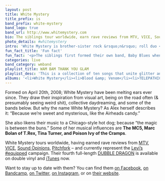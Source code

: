 ```yaml
---
layout: post
title: White Mystery
title_prefix: is
band_prefix: white-mystery
band_logo: true
band_url: http://www.whitemystery.com
bio: The siblings tour worldwide, earn rave reviews from MTV, VICE, Sound Opinions, Pitchfork &ndash; and currently represent the Levi&rsquo;s #equipped campaign. Their fourth full-length DUBBLE DRAGON is available on double vinyl and iTunes now.
photo_details: #whitemystery
intro: 'White Mystery is brother-sister rock &rsquo;n&rsquo; roll duo <a href="http://en.wikipedia.org/wiki/Miss_Alex_White">Miss Alex White</a> &amp; <a href="http://www.whitemysteryband.com/2014/02/25/francis-scott-key-white-biography/">Francis Scott Key White</a> from Chicago.'
fun_fact_title: 'Fun fact'
fun_fact: '<p>The siblings first formed their own band, Baby Blues when they were small children; armed with a toy piano & a plastic saxophone.</p>'
categories: live
band_category: wmband
playlist_title: WAM BAM THANK YOU GLAM
playlist_desc: 'This is a collection of ten songs that unite glitter and gusto. Starting with the vintage originals, like T. Rex and Sweet, to modern day rock &rsquo;n&rsquo; roll aliens, like Sam Flax and the Dandy Warhols, this playlist include tracks for White Mystery&rsquo;s performance opening the David Bowie exhibit on Tuesday, September 23, 2014 at the Museum of Contemporary Art.'
albums: '<li>White Mystery</li><li>Blood &amp; Venom</li><li>TELEPATHIC</li><li>DUBBLE DRAGON</li>'
---
```


Formed on April 20th, 2008; White Mystery have been melting ears ever since. They draw their inspiration from visual art, being on the road often (& presumably seeing weird shit), collective daydreaming, and some of the bands below. But why the name White Mystery? As Alex herself describes it: &ldquo;Because we&rsquo;re sweet and mysterious, like the Airheads candy.&rdquo;

She also likens their music to a Chicago-style hot dog; because &ldquo;the magic is between the buns.&rdquo; Some of her musical influences are **The MC5, Marc Bolan of T.Rex, Tina Turner, and Poison Ivy of the Cramps**.

<!--When White Mystery is not cranking out new tunes, they enjoy playing games and partying.-->

White Mystery tours worldwide, having earned rave reviews from <a href="http://www.mtv.com/artists/white-mystery/" target="_blank">MTV</a>, <a href="http://noisey.vice.com/ja/blog/white-mystery-premieres-their-toxic-sugar-music-video" target="_blank">VICE</a>, <a href="http://www.wbez.org/story/wbez-blog/white-mystery-performs-sound-opinions" target="_blank">Sound Opinions</a>, <a href="http://pitchfork.com/tv/33-station-to-station/995-white-mystery/" target="_blank">Pitchfork</a> &ndash; and currently represent the <a href="http://www.whitemysteryband.com/2014/03/18/levis-equipped-white-mystery/" target="_blank">Levi&rsquo;s #equipped</a> campaign. Their fourth full-length <a href="http://whitemysteryband.storenvy.com/collections/20071-all-products/products/5239060-vinyl-dubble-dragon" target="_blank">DUBBLE DRAGON</a> is available on double vinyl and <a href="https://itunes.apple.com/us/artist/white-mystery/id361115862" target="_blank">iTunes</a> now.

Want to stay up to date with them? You can find them
<a href="http://www.facebook.com/WhiteMysteryBand" target="_blank">on Facebook</a>, <a href="http://whitemystery.bandcamp.com/" target="_blank">on Bandcamp</a>, <a href="http://twitter.com/MissAlexWhite" target="_blank">on Twitter</a>, <a href="http://instagram.com/whitemysteryband" target="_blank">on Instagram</a>, or on <a href="http://www.whitemystery.com" target="_blank">their website</a>.